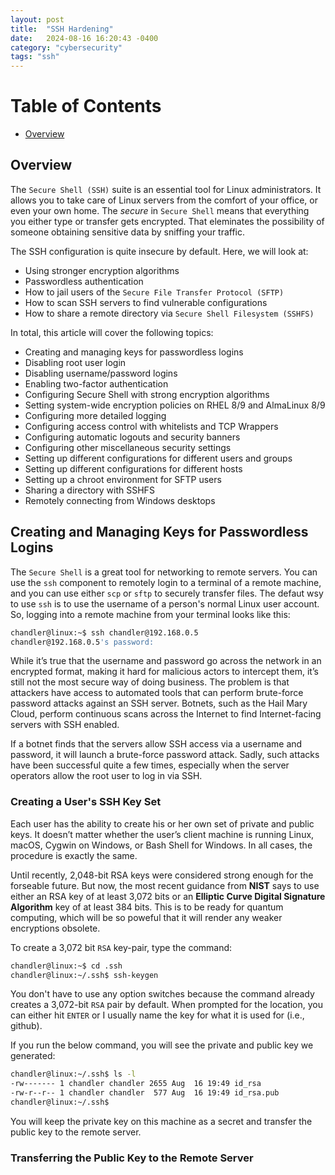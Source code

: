 ```yaml
---
layout: post
title:  "SSH Hardening"
date:   2024-08-16 16:20:43 -0400
category: "cybersecurity"
tags: "ssh"
---
```


# Table of Contents
- [Overview](#overview)

## Overview 
The `Secure Shell (SSH)` suite is an essential tool for Linux administrators. It allows you to take care of Linux servers from the comfort of your office, or even your own home. The *secure* in `Secure Shell` means that everything you either type or transfer gets encrypted. That eleminates the possibility of someone obtaining sensitive data by sniffing your traffic.

The SSH configuration is quite insecure by default. Here, we will look at:
- Using stronger encryption algorithms
- Passwordless authentication
- How to jail users of the `Secure File Transfer Protocol (SFTP)`
- How to scan SSH servers to find vulnerable configurations
- How to share a remote directory via `Secure Shell Filesystem (SSHFS)`

In total, this article will cover the following topics:
- Creating and managing keys for passwordless logins
- Disabling root user login
- Disabling username/password logins
- Enabling two-factor authentication
- Configuring Secure Shell with strong encryption algorithms
- Setting system-wide encryption policies on RHEL 8/9 and AlmaLinux 8/9
- Configuring more detailed logging
- Configuring access control with whitelists and TCP Wrappers
- Configuring automatic logouts and security banners
- Configuring other miscellaneous security settings
- Setting up different configurations for different users and groups
- Setting up different configurations for different hosts
- Setting up a chroot environment for SFTP users
- Sharing a directory with SSHFS
- Remotely connecting from Windows desktops

## Creating and Managing Keys for Passwordless Logins
The `Secure Shell` is a great tool for networking to remote servers. You can use the `ssh` component to remotely login to a terminal of a remote machine, and you can use either `scp` or `sftp` to securely transfer files. The defaut wsy to use `ssh` is to use the username of a person's normal Linux user account. So, logging into a remote machine from your terminal looks like this: 

```bash
chandler@linux:~$ ssh chandler@192.168.0.5
chandler@192.168.0.5's password:
```

While it’s true that the username and password go across the network in an encrypted format, making it hard for malicious actors to intercept them, it’s still not the most secure way of doing business. The problem is that attackers have access to automated tools that can perform brute-force password attacks against an SSH server. Botnets, such as the Hail Mary Cloud, perform continuous scans across the Internet to find Internet-facing servers with SSH enabled.

If a botnet finds that the servers allow SSH access via a username and password, it will launch a brute-force password attack. Sadly, such attacks have been successful quite a few times, especially when the server operators allow the root user to log in via SSH.

### Creating a User's SSH Key Set
Each user has the ability to create his or her own set of private and public keys. It doesn’t matter whether the user’s client machine is running Linux, macOS, Cygwin on Windows, or Bash Shell for Windows. In all cases, the procedure is exactly the same.

Until recently, 2,048-bit RSA keys were considered strong enough for the forseable future. But now, the most recent guidance from **NIST** says to use either an RSA key of at least 3,072 bits or an **Elliptic Curve Digital Signature Algorithm** key of at least 384 bits. This is to be ready for quantum computing, which will be so poweful that it will render any weaker encryptions obsolete.

To create a 3,072 bit `RSA` key-pair, type the command:

```bash
chandler@linux:~$ cd .ssh 
chandler@linux:~/.ssh$ ssh-keygen
```

You don't have to use any option switches because the command already creates a 3,072-bit `RSA` pair by default. When prompted for the location, you can either hit `ENTER` or I usually name the key for what it is used for (i.e., github).

If you run the below command, you will see the private and public key we generated:
```bash
chandler@linux:~/.ssh$ ls -l 
-rw------- 1 chandler chandler 2655 Aug  16 19:49 id_rsa
-rw-r--r-- 1 chandler chandler  577 Aug  16 19:49 id_rsa.pub
chandler@linux:~/.ssh$ 
```

You will keep the private key on this machine as a secret and transfer the public key to the remote server.

### Transferring the Public Key to the Remote Server

